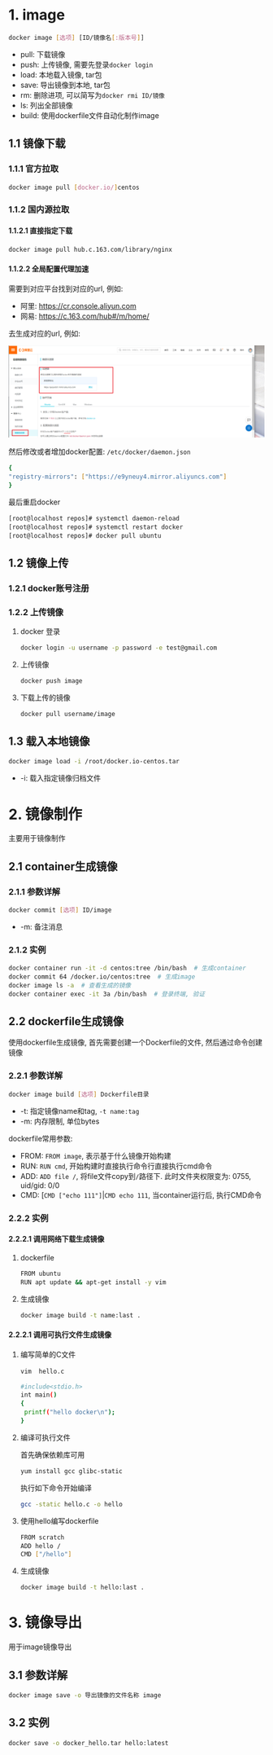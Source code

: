 # 1. image

```bash
docker image [选项] [ID/镜像名[:版本号]]
```

* pull: 下载镜像
* push: 上传镜像, 需要先登录`docker login`
* load: 本地载入镜像, tar包
* save: 导出镜像到本地, tar包
* rm:  删除进项, 可以简写为`docker rmi ID/镜像`
* ls: 列出全部镜像
* build: 使用dockerfile文件自动化制作image

## 1.1 镜像下载

### 1.1.1 官方拉取

```bash
docker image pull [docker.io/]centos
```

### 1.1.2 国内源拉取

#### 1.1.2.1 直接指定下载

```bash
docker image pull hub.c.163.com/library/nginx
```

#### 1.1.2.2 全局配置代理加速

需要到对应平台找到对应的url, 例如:

* 阿里: https://cr.console.aliyun.com
* 网易: https://c.163.com/hub#/m/home/

去生成对应的url, 例如:

![image-20200719233407274](image/02-docker%20image/image-20200719233407274.png)

然后修改或者增加docker配置: `/etc/docker/daemon.json`

```bash
{
"registry-mirrors": ["https://e9yneuy4.mirror.aliyuncs.com"]
}

```

最后重启docker

```bash
[root@localhost repos]# systemctl daemon-reload
[root@localhost repos]# systemctl restart docker
[root@localhost repos]# docker pull ubuntu
```

## 1.2 镜像上传

### 1.2.1 docker账号注册

### 1.2.2 上传镜像

1. docker 登录

   ```bash
   docker login -u username -p password -e test@gmail.com
   ```

2. 上传镜像

   ```bash
   docker push image
   ```

3. 下载上传的镜像

   ```bash
   docker pull username/image
   ```

   



## 1.3 载入本地镜像

```bash
docker image load -i /root/docker.io-centos.tar
```

* -i: 载入指定镜像归档文件

# 2. 镜像制作

主要用于镜像制作

## 2.1 container生成镜像

### 2.1.1 参数详解

```bash
docker commit [选项] ID/image
```

* -m: 备注消息

### 2.1.2 实例

```bash
docker container run -it -d centos:tree /bin/bash  # 生成container
docker commit 64 /docker.io/centos:tree  # 生成image
docker image ls -a  # 查看生成的镜像
docker container exec -it 3a /bin/bash  # 登录终端, 验证
```

## 2.2 dockerfile生成镜像

使用dockerfile生成镜像, 首先需要创建一个Dockerfile的文件, 然后通过命令创建镜像

### 2.2.1 参数详解

```bash
docker image build [选项] Dockerfile目录
```

* -t: 指定镜像name和tag, `-t name:tag`
* -m: 内存限制, 单位bytes

dockerfile常用参数:

* FROM:  `FROM image`, 表示基于什么镜像开始构建
* RUN: `RUN cmd`, 开始构建时直接执行命令行直接执行cmd命令
* ADD:  `ADD file /`, 将file文件copy到`/`路径下. 此时文件夹权限变为: 0755, uid/gid: 0/0
* CMD: [`CMD ["echo 111"]`|`CMD echo 111`, 当container运行后, 执行CMD命令

### 2.2.2 实例

#### 2.2.2.1 调用网络下载生成镜像

1. dockerfile

   ```bash
   FROM ubuntu
   RUN apt update && apt-get install -y vim
   ```

2. 生成镜像

   ```bash
   docker image build -t name:last .
   ```

   

#### 2.2.2.1 调用可执行文件生成镜像

1. 编写简单的C文件

   `vim  hello.c`

   ```bash
   #include<stdio.h>
   int main()
   {
   	printf("hello docker\n");
   }
   
   ```

   

2. 编译可执行文件

   首先确保依赖库可用

   ```bash
   yum install gcc glibc-static
   ```

   执行如下命令开始编译

   ```bash
   gcc -static hello.c -o hello
   ```

3. 使用hello编写dockerfile

   ```bash
   FROM scratch
   ADD hello /
   CMD ["/hello"]
   ```

4. 生成镜像

   ```bash
   docker image build -t hello:last .
   ```

# 3. 镜像导出

用于image镜像导出

## 3.1 参数详解

```bash
docker image save -o 导出镜像的文件名称 image
```

## 3.2 实例

```bash
docker save -o docker_hello.tar hello:latest
```

